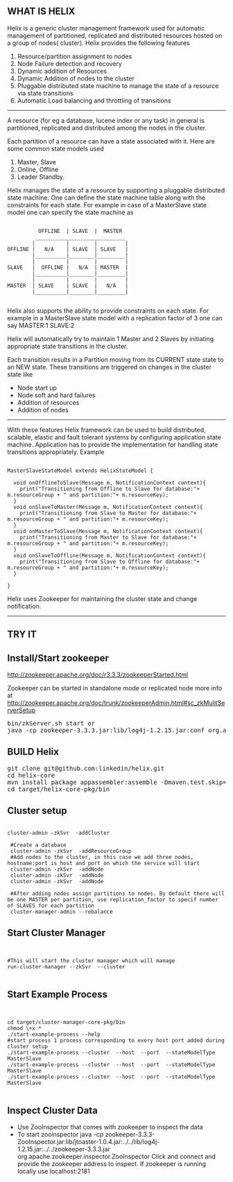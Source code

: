 WHAT IS HELIX
--------------
Helix is a generic cluster management framework used for automatic management of partitioned, replicated and distributed resources hosted on a group of nodes( cluster). Helix provides the following features 

1. Resource/partition assignment to nodes
2. Node Failure detection and recovery
3. Dynamic addition of Resources 
4. Dynamic Addition of nodes to the cluster
5. Pluggable distributed state machine to manage the state of a resource via state transitions
6. Automatic Load balancing and throttling of transitions 

-----

A resource (for eg a database, lucene index or any task) in general is partitioned, replicated and distributed among the nodes in the cluster. 

Each partition of a resource can have a state associated with it. Here are some common state models used
1. Master, Slave
2. Online, Offline
3. Leader Standby.

Helix manages the state of a resource by supporting a pluggable distributed state machine. One can define the state machine table along with the constraints for each state. For example in case of a MasterSlave state model one can specify the state machine as

<pre><code>
          OFFLINE  | SLAVE  |  MASTER  
         _____________________________
        |          |        |         |
OFFLINE |   N/A    | SLAVE  | SLAVE   |
        |__________|________|_________|
        |          |        |         |
SLAVE   |  OFFLINE |   N/A  | MASTER  |
        |__________|________|_________|
        |          |        |         |
MASTER  | SLAVE    | SLAVE  |   N/A   |
        |__________|________|_________|

</code></pre>

Helix also supports the ability to provide constraints on each state. For example in a MasterSlave state model with a replication factor of 3 one can say MASTER:1 SLAVE:2

Helix will automatically try to maintain 1 Master and 2 Slaves by initiating appropriate state transitions in the cluster. 

Each transition results in a Partition moving from its CURRENT state state to an NEW state. These transitions are triggered on changes in the cluster state like 

* Node start up
* Node soft and hard failures 
* Addition of resources
* Addition of nodes

---------


With these features Helix framework can be used to build distributed, scalable, elastic and fault tolerant systems by configuring application state machine. Application has to provide the implementation for handling state transitions appropriately. Example 
<pre><code>
MasterSlaveStateModel extends HelixStateModel {

  void onOfflineToSlave(Message m, NotificationContext context){
    print("Transitioning from Offline to Slave for database:"+ m.resourceGroup + " and partition:"+ m.resourceKey);
  }
  void onSlaveToMaster(Message m, NotificationContext context){
    print("Transitioning from Slave to Master for database:"+ m.resourceGroup + " and partition:"+ m.resourceKey);
  }
  void onMasterToSlave(Message m, NotificationContext context){
    print("Transitioning from Master to Slave for database:"+ m.resourceGroup + " and partition:"+ m.resourceKey);
  }
  void onSlaveToOffline(Message m, NotificationContext context){
    print("Transitioning from Slave to Offline for database:"+ m.resourceGroup + " and partition:"+ m.resourceKey);
  }

}
</code></pre>

Helix uses Zookeeper for maintaining the cluster state and change notification.

----------------

TRY IT
-----------

Install/Start zookeeper
-----------------------

http://zookeeper.apache.org/doc/r3.3.3/zookeeperStarted.html

Zookeeper can be started in standalone mode or replicated node more info at http://zookeeper.apache.org/doc/trunk/zookeeperAdmin.html#sc_zkMulitServerSetup
<pre>
bin/zkServer.sh start or
java -cp zookeeper-3.3.3.jar:lib/log4j-1.2.15.jar:conf org.apache.zookeeper.server.quorum.QuorumPeerMain conf/zoo_multi.cfg
</pre>

BUILD Helix
-----------
<pre>
git clone git@github.com:linkedin/helix.git
cd helix-core
mvn install package appassembler:assemble -Dmaven.test.skip=true 
cd target/helix-core-pkg/bin
</pre>

Cluster setup
-------------
<pre><code>
cluster-admin -zkSvr <zookeeper_address> -addCluster <mycluster>

 #Create a database
 cluster-admin -zkSvr <zookeeper_address> -addResourceGroup <mycluster> <myDB> <numpartitions> <statemodel>
 #Add nodes to the cluster, in this case we add three nodes, hostname:port is host and port on which the service will start
 cluster-admin -zkSvr <zookeeper_address> -addNode <mycluster> <hostname:port1>
 cluster-admin -zkSvr <zookeeper_address> -addNode <mycluster> <hostname:port2>
 cluster-admin -zkSvr <zookeeper_address> -addNode <mycluster> <hostname:port3>

 #After adding nodes assign partitions to nodes. By default there will be one MASTER per partition, use replication_factor to specif number of SLAVES for each partition
 cluster-manager-admin --rebalance <mycluster> <myDB> <replication_factor>
</code></pre>

Start Cluster Manager
---------------------
<pre><code>

#This will start the cluster manager which will manage <mycluster>
run-cluster-manager --zkSvr <zookeeper_address> --cluster <mycluster>

</code></pre>

Start Example Process
---------------------
<pre><code>

cd target/cluster-manager-core-pkg/bin
chmod \+x *
./start-example-process --help
#start process 1 process corresponding to every host port added during cluster setup
./start-example-process --cluster <mycluster> --host <hostname1> --port <port1> --stateModelType MasterSlave
./start-example-process --cluster <mycluster> --host <hostname2> --port <port2> --stateModelType MasterSlave
./start-example-process --cluster <mycluster> --host <hostname3> --port <port3> --stateModelType MasterSlave

</code></pre>

Inspect Cluster Data
--------------------

* Use ZooInspector that comes with zookeeper to inspect the data
* To start zooinspector
   java -cp zookeeper-3.3.3-ZooInspector.jar:lib/jtoaster-1.0.4.jar:../../lib/log4j-1.2.15.jar:../../zookeeper-3.3.3.jar org.apache.zookeeper.inspector.ZooInspector
   Click and connect and provide the zookeeper address to inspect. If zookeeper is running locally use localhost:2181








